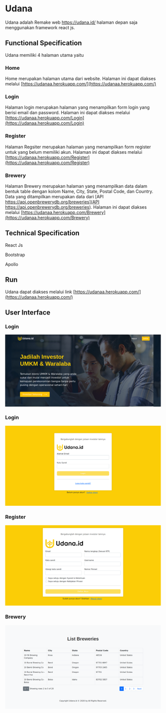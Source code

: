 # Udana

Udana adalah Remake web https://udana.id/ halaman depan saja menggunakan framework react js.

## Functional Specification

Udana memiliki 4 halaman utama yaitu

### Home
Home merupakan halaman utama dari website.
Halaman ini dapat diakses melalui [https://udanaa.herokuapp.com/](https://udanaa.herokuapp.com/)

### Login 
Halaman login merupakan halaman yang menampilkan form login yang berisi email dan password.
Halaman ini dapat diakses melalui [https://udanaa.herokuapp.com/Login](https://udanaa.herokuapp.com/Login)

### Register
Halaman Regsiter merupakan halaman yang menampilkan form register untuk yang belum memiliki akun.
Halaman ini dapat diakses melalui [https://udanaa.herokuapp.com/Register](https://udanaa.herokuapp.com/Register)

### Brewery
Halaman Brewery merupakan halaman yang menampilkan data dalam bentuk table dengan kolom Name, City, State, Postal Code, dan Country.
Data yang ditampilkan merupakan data dari [API https://api.openbrewerydb.org/breweries](API https://api.openbrewerydb.org/breweries).
Halaman ini dapat diakses melalui [https://udanaa.herokuapp.com/Brewery](https://udanaa.herokuapp.com/Brewery)

## Technical Specification
React Js

Bootstrap

Apollo

## Run
Udana dapat diakses melalui link [https://udanaa.herokuapp.com/](https://udanaa.herokuapp.com/)

## User Interface
### Login 

![Home](https://github.com/Vputri/Udana/blob/master/Output/Screenshot_2021-12-12%20Udana%20id%20Platform%20Crowdfunding%20Investasi%20UMKM.png)

### Login 

![Login](https://github.com/Vputri/Udana/blob/master/Output/Screenshot_2021-12-12%20Udana%20id%20Platform%20Crowdfunding%20Investasi%20UMKM(1).png)

### Register 

![Register](https://github.com/Vputri/Udana/blob/master/Output/Screenshot_2021-12-12%20Udana%20id%20Platform%20Crowdfunding%20Investasi%20UMKM(2).png)

### Brewery

![Brewery](https://raw.githubusercontent.com/Vputri/Udana/master/Output/Brewery.png?token=AIOGDQQN4FI3TEI3OA7EYVTBW2GSK)
